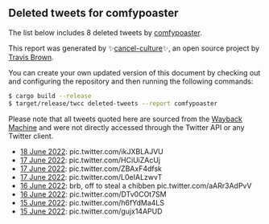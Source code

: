## Deleted tweets for comfypoaster

The list below includes 8 deleted tweets by
[comfypoaster](https://twitter.com/comfypoaster).



This report was generated by ✨[cancel-culture](https://github.com/travisbrown/cancel-culture)✨,
an open source project by [Travis Brown](https://twitter.com/travisbrown).

You can create your own updated version of this document by checking out and configuring the
repository and then running the following commands:

```bash
$ cargo build --release
$ target/release/twcc deleted-tweets --report comfypoaster
```

Please note that all tweets quoted here are sourced from the
[Wayback Machine](https://web.archive.org) and were not directly accessed through the Twitter API or
any Twitter client.

* [18 June 2022](https://web.archive.org/web/20220618063743/https://twitter.com/comfypoaster/status/1538048102216654849): pic.twitter.com/ikJXBLAJVU <!--1538048102216654849-->
* [17 June 2022](https://web.archive.org/web/20220617220723/https://twitter.com/comfypoaster/status/1537919554919096320): pic.twitter.com/HCiUiZAcUj <!--1537919554919096320-->
* [17 June 2022](https://web.archive.org/web/20220617103909/https://twitter.com/comfypoaster/status/1537746440214175746): pic.twitter.com/ZBAxF4dfsk <!--1537746440214175746-->
* [17 June 2022](https://web.archive.org/web/20220617062645/https://twitter.com/comfypoaster/status/1537683067996872704): pic.twitter.com/L0eIALzwvT <!--1537683067996872704-->
* [16 June 2022](https://web.archive.org/web/20220616152831/https://twitter.com/comfypoaster/status/1537456735669174274): brb, off to steal a chibben pic.twitter.com/aARr3AdPvV <!--1537456735669174274-->
* [16 June 2022](https://web.archive.org/web/20220616091139/https://twitter.com/comfypoaster/status/1537362055770083328): pic.twitter.com/DTv0COt7SM <!--1537362055770083328-->
* [15 June 2022](https://web.archive.org/web/20220615175824/https://twitter.com/comfypoaster/status/1537132088440279040): pic.twitter.com/h6fYdMa4LS <!--1537132088440279040-->
* [15 June 2022](https://web.archive.org/web/20220615095617/https://twitter.com/comfypoaster/status/1537010965904080898): pic.twitter.com/gujx14APUD <!--1537010965904080898-->
